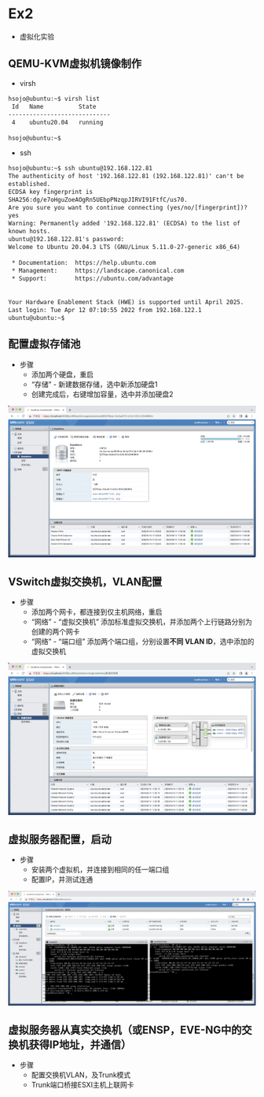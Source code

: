 # Ex2

* 虚拟化实验

## QEMU-KVM虚拟机镜像制作

* virsh

```log
hsojo@ubuntu:~$ virsh list
 Id   Name          State
-----------------------------
 4    ubuntu20.04   running

hsojo@ubuntu:~$ 
```

* ssh

```log
hsojo@ubuntu:~$ ssh ubuntu@192.168.122.81
The authenticity of host '192.168.122.81 (192.168.122.81)' can't be established.
ECDSA key fingerprint is SHA256:dg/e7oHguZoeAOgRn5UEbpPNzqpJIRVI91FtfC/us70.
Are you sure you want to continue connecting (yes/no/[fingerprint])? yes
Warning: Permanently added '192.168.122.81' (ECDSA) to the list of known hosts.
ubuntu@192.168.122.81's password: 
Welcome to Ubuntu 20.04.3 LTS (GNU/Linux 5.11.0-27-generic x86_64)

 * Documentation:  https://help.ubuntu.com
 * Management:     https://landscape.canonical.com
 * Support:        https://ubuntu.com/advantage


Your Hardware Enablement Stack (HWE) is supported until April 2025.
Last login: Tue Apr 12 07:10:55 2022 from 192.168.122.1
ubuntu@ubuntu:~$ 
```

## 配置虚拟存储池

* 步骤
  * 添加两个硬盘，重启
  * “存储” - 新建数据存储，选中新添加硬盘1
  * 创建完成后，右键增加容量，选中并添加硬盘2


![storage](doc/image1.png)

## VSwitch虚拟交换机，VLAN配置

* 步骤
  * 添加两个网卡，都连接到仅主机网络，重启
  * “网络” - “虚拟交换机” 添加标准虚拟交换机，并添加两个上行链路分别为创建的两个网卡
  * “网络” - “端口组” 添加两个端口组，分别设置**不同 VLAN ID**，选中添加的虚拟交换机

![network](doc/image2.png)

## 虚拟服务器配置，启动

* 步骤
  * 安装两个虚拟机，并连接到相同的任一端口组
  * 配置IP，并测试连通

![vm](doc/image3.png)

## 虚拟服务器从真实交换机（或ENSP，EVE-NG中的交换机获得IP地址，并通信）

* 步骤
  * 配置交换机VLAN，及Trunk模式
  * Trunk端口桥接ESXI主机上联网卡
